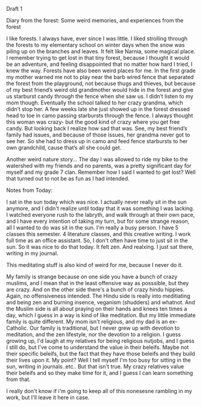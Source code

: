 Draft 1 

Diary from the forest: Some weird memories, and experiences from the forest

I like forests. I always have, ever since I was little. I liked strolling through the forests to my elementary school on winter days when the snow was piling up on the branches and leaves. It felt like Narnia, some magical place. 
I remember trying to get lost in that tiny forest, because I thought it would be an adventure, and feeling disappointed that no matter how hard I tried, I knew the way. 
Forests have also been weird places for me. In the first grade my mother warned me not to play near the barb wired fence that separated the forest from the playground, not because thugs and thieves, but because of my best friend’s weird old grandmother would hide in the forest and give us starburst candy through the fence when she saw us. 
I didn’t listen to my mom though. Eventually the school talked to her crazy grandma, which didn’t stop her. A few weeks late she just showed up in the forest dressed head to toe in camo passing starbursts through the fence.
I always thought this woman was crazy- but the good kind of crazy where you get free candy.
But looking back I realize how sad that was. See, my best friend’s family had issues, and because of those issues, her grandma never got to see her. So she had to dress up in camo and feed fence starbursts to her own grandchild, cause that’s all she could get.

Another weird nature story...
The day I was allowed to ride my bike to the watershed with my friends and no parents, was a pretty significant day for myself and my grade 7 clan. Remember how I said I wanted to get lost? Well that turned out to not be as fun as I had intended. 

Notes from Today:

I sat in the sun today which was nice. I actually never really sit in the sun anymore, and I didn't realize until today that it was something I was lacking. I watched everyone rush to the labryth, and walk through at their own pace, and I have every intention of taking my turn, but for some strange reason, all I wanted to do was sit in the sun.
I'm really a busy person. 
I have 5 classes this semester. 4 literature classes, and this creative writing. I work full time as an office assistant. So, I don't often have time to just sit in the sun. So it was nice to do that today. 
It felt zen. And realxing. I just sat there, writing in my journal.

This meditating stuff is also kind of weird for me, because I never do it. 

My family is strange because on one side you have a bunch of crazy muslims, and I mean that in the least offensive way as posssible, but they are crazy. And on the other side there's a bunch of crazy hindu hippies. Again, no offensiveness intended. The Hindu side is really into meditiating and being zen and burning insence, veganism (shudders) and whatnot. And the Muslim side is all about praying on their hands and knees ten times a day, which I guess in a way is kind of like meditation. But my little immediate family is quite different. My mom isn't religious, and my dad is an ex-Catholic. Our family is traditional, but I never grew up with devotion to meditation, and the zen lifestyle, nor the devotion to a religion. I guess growing up, I'd laugh at my relatives for being religious nutjobs, and I guess I still do, but I've come to understand the value in their beleifs. Maybe not their specific beleifs, but the fact that they have those beleifs and they build their lives upon it.
My point? Well I tell myself I'm too busy for sitting in the sun, writing in journals..etc.. But that isn't true. 
My crazy relatives value their beleifs and so they make time for it, and I guess I can learn something from that.

I really don't know if i'm going to keep all of this nonesesne rambling in my work, but I'll leave it here in case.

